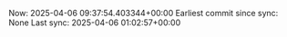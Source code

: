 Now: 2025-04-06 09:37:54.403344+00:00 Earliest commit since sync: None Last sync: 2025-04-06 01:02:57+00:00

